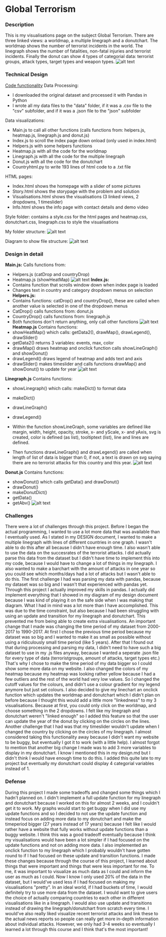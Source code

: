 
# Global Terrorism

### Description
This is my visualisations page on the subject Global Terrorism. There are three linked views: a worldmap, a multiple linegraph and a donutchart. The worldmap shows the number of terrorist incidents in the world. The linegraph shows the number of fatalities, non-fatal injuries and terrorist incidents. Finally the donut can show 4 types of categorial data: terrorist groups, attack types, target types and weapon types.
![alt text](https://github.com/kim66003/project/blob/master/doc/process/visualisations_30-01-2019.png)

### Technical Design

<u>Code functionality</u>
Data Processing:

- I downloaded the original dataset and processed it with Pandas in Python
- I wrote all my data files to the "data" folder, if it was a .csv file to the "csv" subfolder, and if it was a .json file to the "json" subfolder

Data visualizations:

- Main.js to call all other functions (calls functions from: helpers.js, heatmap.js, linegraph.js and donut.js)
- Index.js to scroll the index page down onload (only used in index.html)
- Helpers.js with some helpers functions
- Heatmap.js with all the code for the worldmap
- Linegraph.js with all the code for the multiple linegraph
- Donut.js with all the code for the donutchart
- Countryhtml.py to write 193 lines of html code to a .txt file

HTML pages:
- Index.html shows the homepage with a slider of some pictures
- Story.html shows the storypage with the problem and solution
- Visualisations.html shows the visualisations (3 linked views, 2 dropdowns, 1 timeslider)
- Info.html shows the info page with contact details and demo video

Style folder: contains a style.css for the html pages and heatmap.css, donutchart.css, linegraph.css to style the visualisations

My folder structure:
![alt text](https://github.com/kim66003/project/blob/master/doc/report/repo_structure.PNG)

Diagram to show file structure:
![alt text](https://github.com/kim66003/project/blob/master/doc/report/finaldesign.PNG)

### Design in detail
<b>Main.js:</b>
Calls functions from:
- Helpers.js (catDrop and countryDrop)
- Heatmap.js (showHeatMap)
![alt text](https://github.com/kim66003/project/blob/master/doc/report/main.png)
<b>Index.js:</b>
- Contains function that scrolls window down when index page is loaded
- Changes text in country and category dropdown menus on selection
<b>Helpers.js:</b>
- Contains functions: catDrop() and countryDrop(), these are called when another value is selected in one of the dropdown menus
- CatDrop() calls functions from: donut.js
- CountryDrop() calls functions from: linegraph.js
- Both functions don't return anything, only call other functions
![alt text](https://github.com/kim66003/project/blob/master/doc/report/helpers.png)
<b>Heatmap.js</b>
Contains functions:
- showHeatMap() which calls: getData2(), drawMap(), drawLegend(), drawSlider()
- getData2() returns 3 variables: events, max, color
- drawMap() draws heatmap and onclick function calls showLineGraph() and showDonut()
- drawLegend() draws legend of heatmap and adds text and axis
- drawSlider() makes timeslider and calls functions drawMap() and showDonut() to update for year
![alt text](https://github.com/kim66003/project/blob/master/doc/report/heatmap.png)

<b>Linegraph.js</b>
Contains functions:
- showLinegraph() which calls: makeDict() to format data
- makeDict()
- drawLineGraph()
- drawLegend()

- Within the function showLineGraph, some variables are defined like margin, width, height, opacity, stroke, x- and yScale, x- and yAxis, svg is created, color is defined (as list), tooltiptext (list), line and lines are defined.
- Then functions drawLineGraph() and drawLegend() are called when length of list of data is bigger than 0, if not, a text is drawn on svg saying there are no terrorist attacks for this country and this year.
![alt text](https://github.com/kim66003/project/blob/master/doc/report/linegraph.png)

<b>Donut.js</b>
Contains functions:
- showDonut() which calls getData() and drawDonut()
- drawDonut()
- makeDonutDict()
- getData()
- getAbv()
![alt text](https://github.com/kim66003/project/blob/master/doc/report/donut.png)

### Challenges
There were a lot of challenges through this project. Before I began the actual programming, I wanted to use a lot more data that was available than I eventually used. As I stated in my DESIGN document, I wanted to make a multiple linegraph with lines of different countries in one graph. I wasn't able to do this after all because I didn't have enough time. I also wasn't able to use the data on the succesrates of the terrorist attacks. I did actually parse this data from the dataset but I didn't have time to implement this into my code, because I would have to change a lot of things in my linegraph. I also wanted to make a barchart with the amount of attacks in one year so you could see which months/days had a lot of attacks but I wasn't able to do this.
The first challenge I had was parsing my data with pandas, because my dataset was so big and I wasn't that experienced with pandas yet. Through this project I actually improved my skills in pandas.
I actually did implement everything that I showed in my diagram of my design document because I was kind of playing it on the safe side when I was making that diagram. What I had in mind was a lot more than I have accomplished. This was due to the time constraint, but also because I had been struggling with using an update and transition for my linegraph and donutchart. This prevented me from being able to create extra visualisations.
An important change that I made was changing the time period of my dataset from 2000-2017 to 1990-2017. At first I chose the previous time period because my dataset was so big and I wanted to make it as small as possible without using a ridiculously small time period (like 5 years). After that I found out that during processing and parsing my data, I didn't need to have such a big dataset to use in my .js files anyway, because I wanted a seperate .json file for every type of data (terroristgroups, amount of attacks, target types etc.) That's why I chose to make the time period of my data bigger so I could show some more data on my website.
I also changed the colors of my heatmap because my heatmap was looking rather yellow because I had a few outliers and the rest of the world had very low values. So I changed the cutoff values for the colours, and didn't use a colour gradient for my legend anymore but just set colours.
I also decided to give my linechart an onclick function which updates the worldmap and donutchart which I didn't plan on before because I thought this would add a little more "linkedness" to my 3 visualisations. Because at first, you could only click on the worldmap, and choose something in the 2 dropdowns. I felt like my linegraph and donutchart weren't "linked enough" so I added this feature so that the user can update the year of the donut by clicking on the circles on the lines.
Another challenge that I had was that my timeslider wouldn't update when I changed the country by clicking on the circles of my linegraph. I almost considered taking this functionality away because I didn't want my website to be buggy, but eventually I got it to work (with a little help).
I almost forgot to mention that another big change I made was to add 3 more variables to display in my donutchart. I know I mentioned this in my design.md but I didn't think I would have enough time to do this. I added this quite late to my project but eventually my donutchart could display 4 categorial variables instead of 1.

### Defense
During this project I made some tradeoffs and changed some things which I hadn't planned on. I didn't implement a full update function for my linegraph and donutchart because I worked on this for almost 2 weeks, and I couldn't get it to work. My graphs would start to get buggy when I did use my update functions and so I decided to not use the update function and instead focus on adding more data to my donutchart and make the timeperiod bigger (27 years instead of 17 years) because I felt like I would rather have a website that fully works without update functions than a buggy website. I think this was a good tradeoff eventually because I think my visualisations would have been a lot simpler if I had focused on the update functions and not on adding more data. I also implemented an onclick function to my linegraph which I probably wouldn't have gotten round to if I had focused on these update and transition functions. 
I made these changes because through the course of this project, I learned about things that were important and things that were less important for me. To me, it was important to visualize as much data as I could and inform the user as much as I could. Now I know I only used 20% of the data in the dataset, but I would've used less if I had focused on making my visualisations "pretty".
In an ideal world, if I had buckets of time, I would definitely try to use more data from the dataset. I would want to give users the choice of actually comparing countries to each other in different visualisations like in a linegraph. I would also use update and transitions instead of drawing the linegraph/donutchart from scratch every time. I would've also really liked visualize recent terrorist attacks and link these to the actual news reports so people can really get more in-depth information about individual attacks. However, we only had 3-4 weeks so eventually I learned a lot through this course and I think that's the most important!
